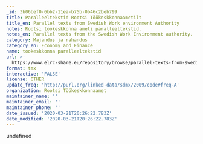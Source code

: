 ```yaml
---
_id: 3b06bef0-6bb2-11ea-b75b-0b46c2beb799
title: Paralleeltekstid Rootsi Töökeskkonnaametilt
title_en: Parallel texts from Swedish Work environment Authority
notes: Rootsi töökeskkonna ameti paralleeltekstid.
notes_en: Parallel texts from the Swedish Work Environment authority.
category: Majandus ja rahandus
category_en: Economy and Finance
name: tookeskkonna paralleeltekstid
url: >-
  https://www.elrc-share.eu/repository/browse/parallel-texts-from-swedish-work-environment-authority/242e9daae19611e6bfe700155d020502b3d5f51020004a8b8ec48a1910a3aee8/
format: tmx
interactive: 'FALSE'
license: OTHER
update_freq: 'http://purl.org/linked-data/sdmx/2009/code#freq-A'
organization: Rootsi Töökeskkonnaamet
maintainer_name: ''
maintainer_email: ''
maintainer_phone: ''
date_issued: '2020-03-21T20:26:22.783Z'
date_modified: '2020-03-21T20:26:22.783Z'
---
```

undefined
